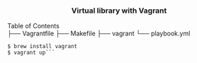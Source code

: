 <h3 align="center">Virtual library with Vagrant</h3>

<summary>Table of Contents</summary>
  ├── Vagrantfile
  ├── Makefile
  ├── vagrant
      └── playbook.yml

```$ git clone 
$ brew install vagrant
$ vagrant up```